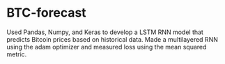 # BTC-forecast
Used Pandas, Numpy, and Keras to develop a LSTM RNN model that predicts Bitcoin prices based on historical data. Made a multilayered RNN using the adam optimizer 
and measured loss using the mean squared metric. 
